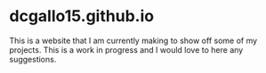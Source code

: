 # dcgallo15.github.io

This is a website that I am currently making to show off some of my projects. 
This is a work in progress and I would love to here any suggestions.
